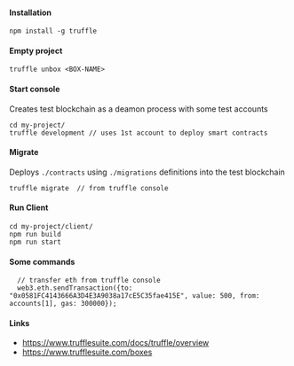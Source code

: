 #### Installation
```
npm install -g truffle
```

#### Empty project 
```
truffle unbox <BOX-NAME>
```

#### Start console
Creates test blockchain as a deamon process with some test accounts
```
cd my-project/
truffle development // uses 1st account to deploy smart contracts
```

#### Migrate
Deploys `./contracts` using `./migrations` definitions into the test blockchain
```
truffle migrate  // from truffle console
```
#### Run Client
```
cd my-project/client/
npm run build
npm run start
```

#### Some commands
```
  // transfer eth from truffle console
  web3.eth.sendTransaction({to: "0x0581FC4143666A3D4E3A9038a17cE5C35fae415E", value: 500, from: accounts[1], gas: 300000});
```


#### Links

- https://www.trufflesuite.com/docs/truffle/overview
- https://www.trufflesuite.com/boxes